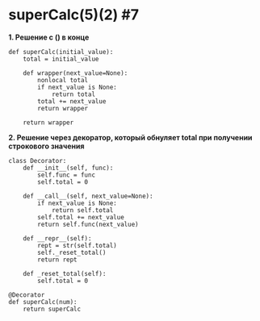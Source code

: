 # superCalc(5)(2) #7

**1. Решение с () в конце**
    
    def superCalc(initial_value):
        total = initial_value
    
        def wrapper(next_value=None):
            nonlocal total
            if next_value is None:
                return total
            total += next_value
            return wrapper
    
        return wrapper


**2. Решение через декоратор, который обнуляет total при получении строкового значения**

    class Decorator:
        def __init__(self, func):
            self.func = func
            self.total = 0
    
        def __call__(self, next_value=None):
            if next_value is None:
                return self.total
            self.total += next_value
            return self.func(next_value)
    
        def __repr__(self):
            rept = str(self.total)
            self._reset_total()
            return rept
    
        def _reset_total(self):
            self.total = 0

    @Decorator
    def superCalc(num):
        return superCalc
